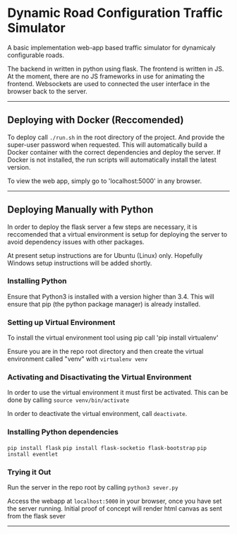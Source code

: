 # Dynamic Road Configuration Traffic Simulator

A basic implementation web-app based traffic simulator for dynamicaly configurable roads.

The backend in written in python using flask. The frontend is written in JS. At the moment, there are no JS frameworks in use for animating the frontend. Websockets are used to connected the user interface in the browser back to the server.

---


## Deploying with Docker (Reccomended)

To deploy call 
`./run.sh` 
in the root directory of the project. And provide the super-user password when requested. This will automatically build a Docker container with the correct dependencies and deploy the server. If Docker
is not installed, the run scripts will automatically install the latest version.

To view the web app, simply go to 'localhost:5000' in any browser.

---

## Deploying Manually with Python

In order to deploy the flask server a few steps are necessary, it is reccomended that a virtual environment is setup for deploying the server to avoid dependency issues with other packages.

At present setup instructions are for Ubuntu (Linux) only. Hopefully Windows setup instructions will be added shortly.

### Installing Python

Ensure that Python3 is installed with a version higher than 3.4.
This will ensure that pip (the python package manager) is already installed.

### Setting up Virtual Environment

To install the virtual environment tool using pip call 
'pip install virtualenv'


Ensure you are in the repo root directory and then create the virtual environment called "venv" with `virtualenv venv`

### Activating and Disactivating the Virtual Environment

In order to use the virtual environment it must first be activated.
This can be done by calling `source venv/bin/activate`

In order to deactivate the virtual environment, call `deactivate`.

### Installing Python dependencies

`pip install flask`
`pip install flask-socketio flask-bootstrap`
`pip install eventlet`


### Trying it Out

Run the server in the repo root by calling `python3 sever.py`

Access the webapp at `localhost:5000` in your browser, once you have set the server running.
Initial proof of concept will render html canvas as sent from the flask sever

---

